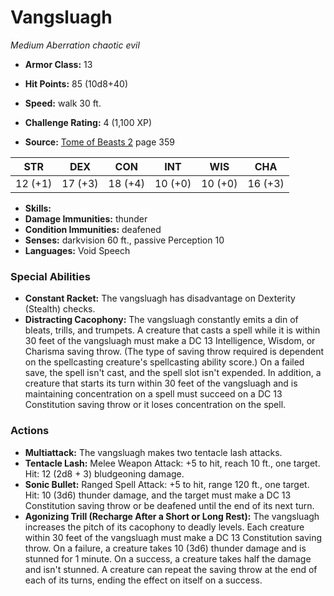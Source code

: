 # Vangsluagh

*Medium* *Aberration* *chaotic evil*

- **Armor Class:** 13
- **Hit Points:** 85 (10d8+40)
- **Speed:** walk 30 ft.

- **Challenge Rating:** 4 (1,100 XP)
- **Source:** [Tome of Beasts 2](https://koboldpress.com/kpstore/product/tome-of-beasts-2-for-5th-edition) page 359

| STR | DEX | CON | INT | WIS | CHA |
| --- | --- | --- | --- | --- | --- |
| 12 (+1) | 17 (+3) | 18 (+4) | 10 (+0) | 10 (+0) | 16 (+3) |

- **Skills:** 
- **Damage Immunities:** thunder
- **Condition Immunities:** deafened
- **Senses:** darkvision 60 ft., passive Perception 10
- **Languages:** Void Speech

### Special Abilities

- **Constant Racket:** The vangsluagh has disadvantage on Dexterity (Stealth) checks.
- **Distracting Cacophony:** The vangsluagh constantly emits a din of bleats, trills, and trumpets. A creature that casts a spell while it is within 30 feet of the vangsluagh must make a DC 13 Intelligence, Wisdom, or Charisma saving throw. (The type of saving throw required is dependent on the spellcasting creature's spellcasting ability score.) On a failed save, the spell isn't cast, and the spell slot isn't expended. In addition, a creature that starts its turn within 30 feet of the vangsluagh and is maintaining concentration on a spell must succeed on a DC 13 Constitution saving throw or it loses concentration on the spell.

### Actions

- **Multiattack:** The vangsluagh makes two tentacle lash attacks.
- **Tentacle Lash:** Melee Weapon Attack: +5 to hit, reach 10 ft., one target. Hit: 12 (2d8 + 3) bludgeoning damage.
- **Sonic Bullet:** Ranged Spell Attack: +5 to hit, range 120 ft., one target. Hit: 10 (3d6) thunder damage, and the target must make a DC 13 Constitution saving throw or be deafened until the end of its next turn.
- **Agonizing Trill (Recharge After a Short or Long Rest):** The vangsluagh increases the pitch of its cacophony to deadly levels. Each creature within 30 feet of the vangsluagh must make a DC 13 Constitution saving throw. On a failure, a creature takes 10 (3d6) thunder damage and is stunned for 1 minute. On a success, a creature takes half the damage and isn't stunned. A creature can repeat the saving throw at the end of each of its turns, ending the effect on itself on a success.


